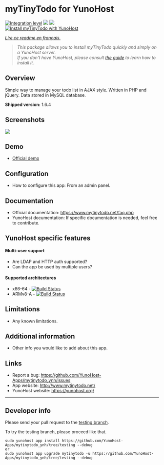 # myTinyTodo for YunoHost

[![Integration level](https://dash.yunohost.org/integration/mytinytodo.svg)](https://dash.yunohost.org/appci/app/mytinytodo) ![](https://ci-apps.yunohost.org/ci/badges/mytinytodo.status.svg) ![](https://ci-apps.yunohost.org/ci/badges/mytinytodo.maintain.svg)  
[![Install myTinyTodo with YunoHost](https://install-app.yunohost.org/install-with-yunohost.svg)](https://install-app.yunohost.org/?app=mytinytodo)

*[Lire ce readme en français.](./README_fr.md)*

> *This package allows you to install myTinyTodo quickly and simply on a YunoHost server.  
If you don't have YunoHost, please consult [the guide](https://yunohost.org/install) to learn how to install it.*

## Overview
Simple way to manage your todo list in AJAX style. Written in PHP and jQuery. Data stored in MySQL database.

**Shipped version:** 1.6.4

## Screenshots

![](http://www.mytinytodo.net/images/shot-v14b1.png)

## Demo

* [Official demo](http://www.mytinytodo.net/demo/)

## Configuration

 * How to configure this app: From an admin panel.

## Documentation

 * Official documentation: https://www.mytinytodo.net/faq.php
 * YunoHost documentation: If specific documentation is needed, feel free to contribute.

## YunoHost specific features

#### Multi-user support

* Are LDAP and HTTP auth supported?
* Can the app be used by multiple users?

#### Supported architectures

* x86-64 - [![Build Status](https://ci-apps.yunohost.org/ci/logs/mytinytodo.svg)](https://ci-apps.yunohost.org/ci/apps/mytinytodo/)
* ARMv8-A - [![Build Status](https://ci-apps-arm.yunohost.org/ci/logs/mytinytodo.svg)](https://ci-apps-arm.yunohost.org/ci/apps/mytinytodo/)

## Limitations

* Any known limitations.

## Additional information

* Other info you would like to add about this app.

## Links

 * Report a bug: https://github.com/YunoHost-Apps/mytinytodo_ynh/issues
 * App website: http://www.mytinytodo.net/
 * YunoHost website: https://yunohost.org/

---

## Developer info

Please send your pull request to the [testing branch](https://github.com/YunoHost-Apps/mytinytodo_ynh/tree/testing).

To try the testing branch, please proceed like that.
```
sudo yunohost app install https://github.com/YunoHost-Apps/mytinytodo_ynh/tree/testing --debug
or
sudo yunohost app upgrade mytinytodo -u https://github.com/YunoHost-Apps/mytinytodo_ynh/tree/testing --debug
```

